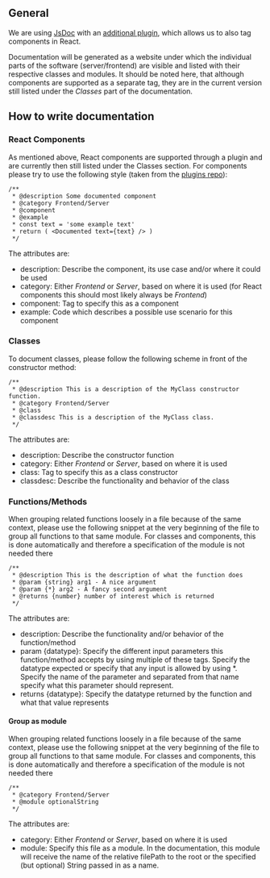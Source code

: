 ## General

We are using [JsDoc](https://jsdoc.app) with an [additional plugin](https://github.com/SoftwareBrothers/better-docs), which allows us to also tag components in React.

Documentation will be generated as a website under which the individual parts of the software (server/frontend) are visible and listed with their respective classes and modules.
It should be noted here, that although components are supported as a separate tag, they are in the current version still listed under the _Classes_ part of the documentation.

## How to write documentation

### React Components

As mentioned above, React components are supported through a plugin and are currently then still listed under the Classes section.
For components please try to use the following style (taken from the [plugins repo](https://github.com/SoftwareBrothers/better-docs#preview)):

```
/**
 * @description Some documented component
 * @category Frontend/Server
 * @component
 * @example
 * const text = 'some example text'
 * return ( <Documented text={text} /> )
 */
```

The attributes are:

- description: Describe the component, its use case and/or where it could be used
- category: Either _Frontend_ or _Server_, based on where it is used (for React components this should most likely always be _Frontend_)
- component: Tag to specify this as a component
- example: Code which describes a possible use scenario for this component

### Classes

To document classes, please follow the following scheme in front of the constructor method:

```
/**
 * @description This is a description of the MyClass constructor function.
 * @category Frontend/Server
 * @class
 * @classdesc This is a description of the MyClass class.
 */
```

The attributes are:

- description: Describe the constructor function
- category: Either _Frontend_ or _Server_, based on where it is used
- class: Tag to specify this as a class constructor
- classdesc: Describe the functionality and behavior of the class

### Functions/Methods

When grouping related functions loosely in a file because of the same context, please use the following snippet at the very beginning of the file to group all functions to that same module. For classes and components, this is done automatically and therefore a specification of the module is not needed there

```
/**
 * @description This is the description of what the function does
 * @param {string} arg1 - A nice argument
 * @param {*} arg2 - A fancy second argument
 * @returns {number} number of interest which is returned
 */
```

The attributes are:

- description: Describe the functionality and/or behavior of the function/method
- param {datatype}: Specify the different input parameters this function/method accepts by using multiple of these tags. Specify the datatype expected or specify that any input is allowed by using \*. Specify the name of the parameter and separated from that name specify what this parameter should represent.
- returns {datatype}: Specify the datatype returned by the function and what that value represents

#### Group as module

When grouping related functions loosely in a file because of the same context, please use the following snippet at the very beginning of the file to group all functions to that same module. For classes and components, this is done automatically and therefore a specification of the module is not needed there

```
/**
 * @category Frontend/Server
 * @module optionalString
 */
```

The attributes are:

- category: Either _Frontend_ or _Server_, based on where it is used
- module: Specify this file as a module. In the documentation, this module will receive the name of the relative filePath to the root or the specified (but optional) String passed in as a name.
